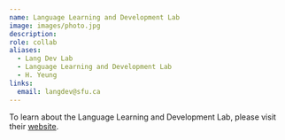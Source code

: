 ```yaml
---
name: Language Learning and Development Lab
image: images/photo.jpg
description: 
role: collab
aliases:
  - Lang Dev Lab
  - Language Learning and Development Lab
  - H. Yeung
links:
  email: langdev@sfu.ca
---
```


To learn about the Language Learning and Development Lab, please visit their [website](https://www.sfu.ca/langdev.html).